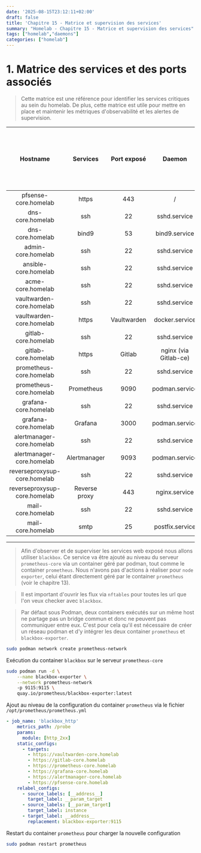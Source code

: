 ```yaml
---
date: '2025-08-15T23:12:11+02:00'
draft: false
title: 'Chapitre 15 - Matrice et supervision des services'
summary: "Homelab - Chapitre 15 - Matrice et supervision des services"
tags: ["homelab","daemons"]
categories: ["homelab"]
---
```


# 1. Matrice des services et des ports associés

> Cette matrice est une référence pour identifier les services critiques au sein du homelab. De plus, cette matrice est utile pour mettre en place et maintenir les métriques d'observabilité et les alertes de supervision.

| Hostname    | Services      | Port exposé        | Daemon |   Types (systemd -> node exposter - http/https -> blackbox) |
| :-:       | :-:       | :-:       | :-:       | :-: |
| pfsense-core.homelab | https | 443 | / | https |
| dns-core.homelab | ssh | 22 | sshd.service | systemd | 
| dns-core.homelab | bind9 | 53 | bind9.service | systemd |
| admin-core.homelab| ssh | 22 | sshd.service | systemd |
| ansible-core.homelab| ssh | 22 | sshd.service | systemd |
| acme-core.homelab| ssh | 22 | sshd.service | systemd |
| vaultwarden-core.homelab| ssh | 22 | sshd.service | systemd |
| vaultwarden-core.homelab| https | Vaultwarden | docker.service | https |
| gitlab-core.homelab| ssh | 22 | sshd.service | systemd |
| gitlab-core.homelab| https | Gitlab | nginx (via Gitlab-ce) | https |
| prometheus-core.homelab| ssh | 22 | sshd.service | systemd |
| prometheus-core.homelab| Prometheus | 9090 | podman.service | http |
| grafana-core.homelab| ssh | 22 | sshd.service | systemd |
| grafana-core.homelab| Grafana | 3000 | podman.service | http |
| alertmanager-core.homelab| ssh | 22 | sshd.service | systemd |
| alertmanager-core.homelab| Alertmanager | 9093 | podman.service | http |
| reverseproxysup-core.homelab| ssh | 22 | sshd.service | systemd |
| reverseproxysup-core.homelab| Reverse proxy | 443 | nginx.service | https |
| mail-core.homelab| ssh | 22 | sshd.service | systemd |
| mail-core.homelab| smtp | 25 | postfix.service | systemd |

---

> Afin d'observer et de superviser les services web exposé nous allons utiliser `blackbox`. Ce service va être ajouté au niveau du serveur `prometheus-core` via un container géré par podman, tout comme le container `prometheus`. Nous n'avons pas d'actions à réaliser pour `node exporter`, celui étant directement géré par le container `prometheus` (voir le chapitre 13).

> Il est important d'ouvrir les flux via `nftables` pour toutes les url que l'on veux checker avec `blackbox`.

> Par défaut sous Podman, deux containers exécutés sur un même host ne partage pas un bridge commun et donc ne peuvent pas communiquer entre eux. C'est pour cela qu'il est nécessaire de créer un réseau podman et d'y intégrer les deux container `prometheus` et `blackbox-exporter`.

```bash
sudo podman network create prometheus-network
```

Exécution du container `blackbox` sur le serveur `prometheus-core`

```bash
sudo podman run -d \
    --name blackbox-exporter \
    --network prometheus-network
    -p 9115:9115 \
    quay.io/prometheus/blackbox-exporter:latest
```

Ajout au niveau de la configuration du container `prometheus` via le fichier `/opt/prometheus/prometheus.yml`

```yml
- job_name: 'blackbox_http'
    metrics_path: /probe
    params:
      module: [http_2xx]
    static_configs:
      - targets:
        - https://vaultwarden-core.homelab
        - https://gitlab-core.homelab
        - https://prometheus-core.homelab
        - https://grafana-core.homelab
        - https://alertmanager-core.homelab
        - https://pfsense-core.homelab
    relabel_configs:
      - source_labels: [__address__]
        target_label: __param_target
      - source_labels: [__param_target]
        target_label: instance
      - target_label: __address__
        replacement: blackbox-exporter:9115
```

Restart du container `prometheus` pour charger la nouvelle configuration

```bash
sudo podman restart prometheus
``` 